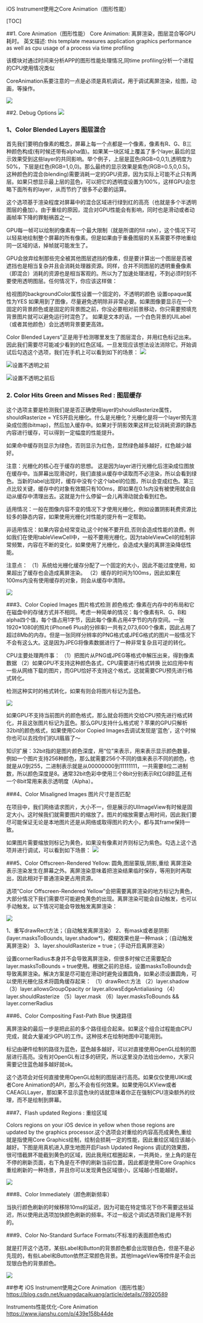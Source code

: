 iOS Instrument使用之Core Animation（图形性能）

[TOC]

##1. Core Animation（图形性能） 
Core Animation: 离屏渲染，图层混合等GPU耗时。
英文描述: this template measures application graphics performance as well as cpu usage of a process via time profiling

该模块对通过时间来分析APP的图形性能处理情况,同time profiling分析一个进程的CPU使用情况类似

CoreAnimation系要注意的一点是必须是真机调试，用于调试离屏渲染，绘图，动画，等操作。

![](https://img-blog.csdn.net/20171228110528505?watermark/2/text/aHR0cDovL2Jsb2cuY3Nkbi5uZXQva3VhbmdkYWNhaWt1YW5n/font/5a6L5L2T/fontsize/400/fill/I0JBQkFCMA==/dissolve/70/gravity/SouthEast)

##2. Debug Options
![](https://img-blog.csdn.net/20171228110727699?watermark/2/text/aHR0cDovL2Jsb2cuY3Nkbi5uZXQva3VhbmdkYWNhaWt1YW5n/font/5a6L5L2T/fontsize/400/fill/I0JBQkFCMA==/dissolve/70/gravity/SouthEast) 
### 1、Color Blended Layers 图层混合
首先我们要明白像素的概念，屏幕上每一个点都是一个像素，像素有R、G、B三种颜色构成(有时候还带有alpha值)。如果某一块区域上覆盖了多个layer,最后的显示效果受到这些layer的共同影响。举个例子，上层是蓝色(RGB=0,0,1),透明度为50%，下层是红色(RGB=1,0,0)。那么最终的显示效果是紫色(RGB=0.5,0,0.5)。这种颜色的混合(blending)需要消耗一定的GPU资源，因为实际上可能不止只有两层。如果只想显示最上层的蓝色，可以把它的透明度设置为100%，这样GPU会忽略下面所有的layer，从而节约了很多不必要的运算。

这个选项基于渲染程度对屏幕中的混合区域进行绿到红的高亮（也就是多个半透明图层的叠加）。由于重绘的原因，混合对GPU性能会有影响，同时也是滑动或者动画帧率下降的罪魁祸首之一。

GPU每一帧可以绘制的像素有一个最大限制（就是所谓的fill rate），这个情况下可以轻易地绘制整个屏幕的所有像素。但是如果由于重叠图层的关系需要不停地重绘同一区域的话，掉帧就可能发生了。

GPU会放弃绘制那些完全被其他图层遮挡的像素，但是要计算出一个图层是否被遮挡也是相当复杂并且会消耗处理器资源。同样，合并不同图层的透明重叠像素（即混合）消耗的资源也是相当客观的。所以为了加速处理进程，不到必须时刻不要使用透明图层。任何情况下，你应该这样做：

给视图的backgroundColor属性设置一个固定的，不透明的颜色
设置opaque属性为YES
如果用到了图像，尽量避免透明除非非常必要。如果图像要显示在一个固定的背景颜色或是固定的背景图之前，你没必要相对前景移动，你只需要预填充背景图片就可以避免运行时混色了。
如果是文本的话，一个白色背景的UILabel（或者其他颜色）会比透明背景要更高效。

Color Blended Layers”正是用于检测哪里发生了图层混合，并用红色标记出来。因此我们需要尽可能减少看到的红色区域。一旦发现应该想法设法消除它。开始调试后勾选这个选项，我们在手机上可以看到如下的场景： 
![](https://img-blog.csdn.net/20171228112239949?watermark/2/text/aHR0cDovL2Jsb2cuY3Nkbi5uZXQva3VhbmdkYWNhaWt1YW5n/font/5a6L5L2T/fontsize/400/fill/I0JBQkFCMA==/dissolve/70/gravity/SouthEast)

![设置不透明之前](http://cc.cocimg.com/api/uploads/20161212/1481523282498350.png)

![设置不透明之前后](http://cc.cocimg.com/api/uploads/20161212/1481523288779190.png)

### 2. Color Hits Green and Misses Red : 图层缓存
这个选项主要是检测我们是是否正确使用layer的shouldRasterize属性，shouldRasterize = YES开启光栅化。什么是光栅化？光栅化是将一个layer预先渲染成位图(bitmap)，然后加入缓存中。如果对于阴影效果这样比较消耗资源的静态内容进行缓存，可以得到一定幅度的性能提升。

如果命中缓存则显示为绿色，否则显示为红色，显然绿色越多越好，红色越少越好。

注意：光栅化的核心在于缓存的思想。
这是因为layer进行光栅化后渲染成位图放在缓存中。当屏幕出现滑动时，我们直接从缓存中读取而不必渲染，所以会看到绿色。当新的label出现时，缓存中没有个这个label的位图，所以会变成红色。第三点比较关键，缓存中的对象有效期只有100ms，即如果在0.1s内没有被使用就会自动从缓存中清理出去。这就是为什么停留一会儿再滑动就会看到红色。

适用情况：一般在图像内容不变的情况下才使用光栅化，例如设置阴影耗费资源比较多的静态内容，如果使用光栅化对性能的提升有一定帮助。

非适用情况：如果内容会经常变动,这个时候不要开启,否则会造成性能的浪费。例如我们在使用tableViewCell中，一般不要用光栅化，因为tableViewCell的绘制非常频繁，内容在不断的变化，如果使用了光栅化，会造成大量的离屏渲染降低性能。

注意点：
（1）系统给光栅化缓存分配了一个固定的大小，因此不能过度使用，如果超出了缓存也会造成离屏渲染。
（2）缓存的时间为100ms，因此如果在100ms内没有使用缓存的对象，则会从缓存中清除。

![](http://cc.cocimg.com/api/uploads/20161212/1481523414893470.png)

###3、Color Copied Images 图片格式检测
颜色格式: 像素在内存中的布局和它在磁盘中的存储方式并不相同。考虑一种简单的情况：每个像素有R、G、B和alpha四个值，每个值占用1字节，因此每个像素占用4字节的内存空间。一张1920*1080的照片(iPhone6 Plus的分辨率)一共有2,073,600个像素，因此占用了超过8Mb的内存。但是一张同样分辨率的PNG格式或JPEG格式的图片一般情况下不会有这么大。这是因为JPEG将像素数据进行了一种非常复杂且可逆的转化。

CPU主要处理两件事：
（1）把图片从PNG或JPEG等格式中解压出来，得到像素数据
（2）如果GPU不支持这种颜色各式，CPU需要进行格式转换
比如应用中有一些从网络下载的图片，而GPU恰好不支持这个格式，这就需要CPU预先进行格式转化。

检测这种实时的格式转化，如果有则会将图片标记为蓝色。

![](https://img-blog.csdn.net/20171228113301274?watermark/2/text/aHR0cDovL2Jsb2cuY3Nkbi5uZXQva3VhbmdkYWNhaWt1YW5n/font/5a6L5L2T/fontsize/400/fill/I0JBQkFCMA==/dissolve/70/gravity/SouthEast)

如果GPU不支持当前图片的颜色格式，那么就会将图片交给CPU预先进行格式转化，并且这张图片标记为蓝色。那么GPU支持什么格式呢？苹果的GPU只解析32bit的颜色格式，如果使用Color Copied Images去调试发现是’蓝色’，这个时候你也可以去找你们的UI眉眉了～

知识扩展：32bit指的是图片颜色深度，用“位”来表示，用来表示显示颜色数量，例如一个图片支持256种颜色，那么就需要256个不同的值来表示不同的颜色，也就是从0到255，二进制表示就是从00000000到11111111，一共需要8位二进制数，所以颜色深度是8。通常32bit色彩中使用三个8bit分别表示R红G绿B蓝,还有一个8bit常用来表示透明度（Alpha）。

###4、Color Misaligned Images 图片尺寸是否匹配

在项目中，我们网络请求图片，大小不一，但是展示的UIImageView有时候是固定大小。这时候我们就需要图片的缩放了。图片的缩放需要占用时间，因此我们要尽可能保证无论是本地图片还是从网络或取得图片的大小，都与其frame保持一致。

如果图片需要缩放则标记为黄色，如果没有像素对齐则标记为紫色。勾选上这个选项并进行调试，可以看到如下场景：
![](https://img-blog.csdn.net/20171228113626173?watermark/2/text/aHR0cDovL2Jsb2cuY3Nkbi5uZXQva3VhbmdkYWNhaWt1YW5n/font/5a6L5L2T/fontsize/400/fill/I0JBQkFCMA==/dissolve/70/gravity/SouthEast)

###5、Color Offscreen-Rendered Yellow: 圆角,图层蒙版,阴影,重绘
离屏渲染表示渲染发生在屏幕之外。离屏渲染意味着把渲染结果临时保存，等用到时再取出，因此相对于普通渲染更占用资源。

选项“Color Offscreen-Rendered Yellow”会把需要离屏渲染的地方标记为黄色，大部分情况下我们需要尽可能避免黄色的出现。离屏渲染可能会自动触发，也可以手动触发。以下情况可能会导致触发离屏渲染：

![](https://img-blog.csdn.net/20171228114934535?watermark/2/text/aHR0cDovL2Jsb2cuY3Nkbi5uZXQva3VhbmdkYWNhaWt1YW5n/font/5a6L5L2T/fontsize/400/fill/I0JBQkFCMA==/dissolve/70/gravity/SouthEast)

1、重写drawRect方法；（自动触发离屏渲染）
2、有mask或者是阴影(layer.masksToBounds, layer.shadow*)，模糊效果也是一种mask；（自动触发离屏渲染）
3、layer.shouldRasterize = true；（手动开启离屏渲染）

设置cornerRadius本身并不会导致离屏渲染，但很多时候它还需要配合layer.masksToBounds = true使用。根据之前的总结，设置masksToBounds会导致离屏渲染。解决方案是尽可能在滑动时避免设置圆角，如果必须设置圆角，可以使用光栅化技术将圆角缓存起来：
（1）drawRect:方法
（2）layer.shadow
（3）layer.allowsGroupOpacity or layer.allowsEdgeAntialiasing
（4）layer.shouldRasterize
（5）layer.mask
（6）layer.masksToBounds && layer.cornerRadius


###6、Color Compositing Fast-Path Blue 快速路径

离屏渲染的最后一步是把此前的多个路径组合起来。如果这个组合过程能由CPU完成，就会大量减少GPU的工作。这种技术在绘制地图中可能用到。

标记由硬件绘制的路径为蓝色，蓝色越多越好，可以对直接使用OpenGL绘制的图层进行高亮。没有对OpenGL有过多的研究，所以这里没办法给出demo，大家只需要记住蓝色越多越好就ok。

这个选项会对任何直接使用OpenGL绘制的图层进行高亮。如果仅仅使用UIKit或者Core Animation的API，那么不会有任何效果。如果使用GLKView或者CAEAGLLayer，那如果不显示蓝色块的话就意味着你正在强制CPU渲染额外的纹理，而不是绘制到屏幕。

###7、Flash updated Regions : 重绘区域

Colors regions on your iOS device in yellow when those regions are updated by the graphics processor.这个选项会对重绘的内容高亮成黄色,重绘就是指使用Core Graphics绘制，绘制会损耗一定的性能，因此重绘区域应该越小越好。下图是用真机进入原生地图开启Flash Updated Regions 调试的效果图，很可惜截屏不能截到黄色的区域，因此我用红框圈起来，一共两处，坐上角的是在不停的刷新页面，右下角是在不停的刷新当前位置，因此都是使用Core Graphics重绘刷新的一种场景，并且你可以发现黄色区域很小，区域越小性能越好。

![](http://cc.cocimg.com/api/uploads/20161212/1481523634688360.png)


###8、Color Immediately（颜色刷新频率）

当执行颜色刷新的时候移除10ms的延迟，因为可能在特定情况下你不需要这些延迟，所以使用此选项加快颜色刷新的频率。不过一般这个调试选项我们是用不到的。


###9、Color No-Standard Surface Formats(不标准的表面颜色格式)

就是打开这个选项，某些Label和Button的背景颜色都会出现银白色，但是不是必先现的，有些Label和Button依然正常颜色背景。其他ImageView等控件是不会出现银白色的背景颜色。

![](http://cc.cocimg.com/api/uploads/20161212/1481523450838401.png)

##参考
iOS Instrument使用之Core Animation（图形性能）
https://blog.csdn.net/kuangdacaikuang/article/details/78920589

Instruments性能优化-Core Animation
https://www.jianshu.com/p/439e158b44de